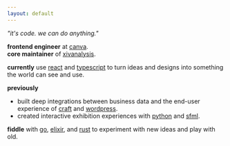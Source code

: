 ```yaml
---
layout: default
---
```


_"it's code. we can do anything."_

**frontend engineer** at [canva](https://www.canva.com/).<br>
**core maintainer** of [xivanalysis](https://xivanalysis.com/).

**currently** use [react](https://reactjs.org/) and [typescript](https://www.typescriptlang.org/) to turn ideas and designs into something the world can see and use.

**previously**
- built deep integrations between business data and the end-user experience of [craft](https://craftcms.com/) and [wordpress](https://wordpress.org/).
- created interactive exhibition experiences with [python](https://www.python.org/) and [sfml](https://www.sfml-dev.org/).

**fiddle** with [go](https://golang.org/), [elixir](https://elixir-lang.org/), and [rust](https://www.rust-lang.org/) to experiment with new ideas and play with old.
